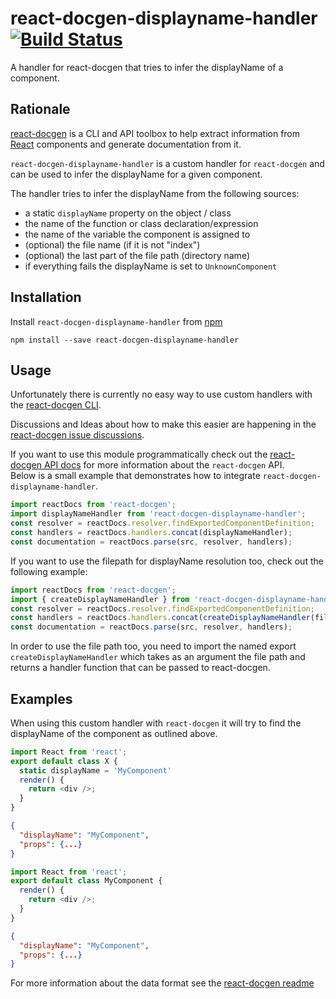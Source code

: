 # react-docgen-displayname-handler [![Build Status](https://travis-ci.org/nerdlabs/react-docgen-displayname-handler.svg?branch=master)](https://travis-ci.org/nerdlabs/react-docgen-displayname-handler)
A handler for react-docgen that tries to infer the displayName of a component.

## Rationale
[react-docgen](https://github.com/reactjs/react-docgen) is a CLI and API toolbox
to help extract information from [React](http://facebook.github.io/react/)
components and generate documentation from it.

`react-docgen-displayname-handler` is a custom handler for `react-docgen` and can be
used to infer the displayName for a given component.

The handler tries to infer the displayName from the following sources:
- a static `displayName` property on the object / class
- the name of the function or class declaration/expression
- the name of the variable the component is assigned to
- (optional) the file name (if it is not "index")
- (optional) the last part of the file path (directory name)
- if everything fails the displayName is set to `UnknownComponent`

## Installation
Install `react-docgen-displayname-handler` from [npm](https://www.npmjs.com/package/react-docgen-displayname-handler)

```shell
npm install --save react-docgen-displayname-handler
```

## Usage
Unfortunately there is currently no easy way to use custom handlers with the
[react-docgen CLI](https://github.com/reactjs/react-docgen#cli).

Discussions and Ideas about how to make this easier are happening in the
[react-docgen issue discussions](https://github.com/reactjs/react-docgen/issues/115).

If you want to use this module programmatically check out the [react-docgen API docs](https://github.com/reactjs/react-docgen#api) for more information about
the `react-docgen` API.  
Below is a small example that demonstrates how to
integrate `react-docgen-displayname-handler`.

```javascript
import reactDocs from 'react-docgen';
import displayNameHandler from 'react-docgen-displayname-handler';
const resolver = reactDocs.resolver.findExportedComponentDefinition;
const handlers = reactDocs.handlers.concat(displayNameHandler);
const documentation = reactDocs.parse(src, resolver, handlers);
```
If you want to use the filepath for displayName resolution too, check out the
following example:
```javascript
import reactDocs from 'react-docgen';
import { createDisplayNameHandler } from 'react-docgen-displayname-handler';
const resolver = reactDocs.resolver.findExportedComponentDefinition;
const handlers = reactDocs.handlers.concat(createDisplayNameHandler(filePath));
const documentation = reactDocs.parse(src, resolver, handlers);
```
In order to use the file path too, you need to import the named export
`createDisplayNameHandler` which takes as an argument the file path and returns
a handler function that can be passed to react-docgen.

## Examples
When using this custom handler with `react-docgen` it will try to find the
displayName of the component as outlined above.

```javascript
import React from 'react';
export default class X {
  static displayName = 'MyComponent'
  render() {
    return <div />;
  }
}
```

```json
{
  "displayName": "MyComponent",
  "props": {...}
}
```

```javascript
import React from 'react';
export default class MyComponent {
  render() {
    return <div />;
  }
}
```

```json
{
  "displayName": "MyComponent",
  "props": {...}
}
```

For more information about the data format see the [react-docgen readme](https://github.com/reactjs/react-docgen#result-data-structure)
